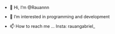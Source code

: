 - 👋 Hi, I’m @Rauannn
- 👀 I’m interested in programming and development

- 📫 How to reach me ...
Insta: rauangabriel_

<!---
Rauannn/Rauannn is a ✨ special ✨ repository because its `README.md` (this file) appears on your GitHub profile.
You can click the Preview link to take a look at your changes.
--->
